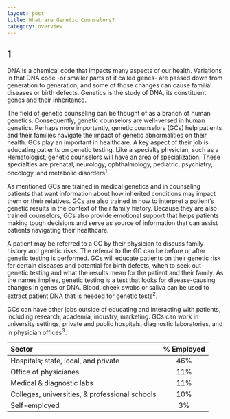 ```yaml
---
layout: post
title: What are Genetic Counselors?
category: overview
---
```



1
------
DNA is a chemical code that impacts many aspects of our health. Variations in that DNA code -or smaller parts of it called genes- are passed down from generation to generation, and some of those changes can cause familial diseases or birth defects.  Genetics is the study of DNA, its constituent genes and their inheritance.  

The field of genetic counseling can be thought of as a branch of human genetics. Consequently, genetic counselors are well-versed in human genetics. Perhaps more importantly, genetic counselors (GCs) help patients and their families navigate the impact of genetic abnormalities on their health. GCs play an important in healthcare. A key aspect of their job is educating patients on genetic testing. Like a specialty physician, such as a Hematologist, genetic counselors will have an area of specialization. These specialties are prenatal, neurology, ophthalmology, pediatric, psychiatry, oncology, and metabolic disorders<sup>1</sup>.   

As mentioned GCs are trained in medical genetics and in counseling patients that want information about how inherited conditions may impact them or their relatives. GCs are also trained in how to interpret a patient’s genetic results in the context of their family history. Because they are also trained counselors, GCs also provide emotional support that helps patients making tough decisions and serve as source of information that can assist patients navigating their healthcare.

A patient may be referred to a GC by their physician to discuss family history and genetic risks. The referral to the GC can be before or after genetic testing is performed. GCs will educate patients on their genetic risk for certain diseases and potential for birth defects, when to seek out genetic testing and what the results mean for the patient and their family. As the names implies, genetic testing is a test that looks for disease-causing changes in genes or DNA.  Blood, cheek swabs or saliva can be used to extract patient DNA that is needed for genetic tests<sup>2</sup>. 

GCs can have other jobs outside of educating and interacting with patients, including research, academia, industry, marketing. GCs can work in university settings, private and public hospitals, diagnostic laboratories, and in physician offices<sup>3</sup>.

| Sector        | % Employed    |
| :------------- |:-------------:|
| Hospitals; state, local, and private| 46% |
| Office of physicianes      | 11%      |  
| Medical & diagnostic labs | 11%      |  
|Colleges, universities, & professional schools| 10%
|Self-employed| 3%


[1]: https://www.nsgc.org/About/About-Genetic-Counselors
[2]: https://www.abgc.net/about-genetic-counseling/
[3]: https://www.bls.gov/ooh/healthcare/genetic-counselors.htm#tab-3
